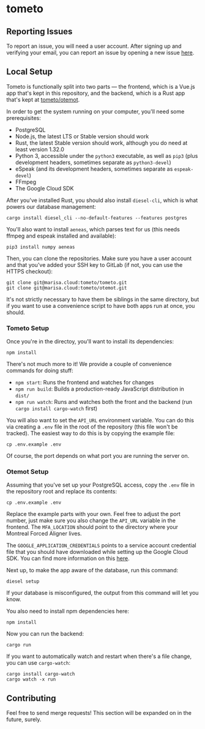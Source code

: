 # tometo

## Reporting Issues

To report an issue, you will need a user account. After signing up and
verifying your email, you can report an issue by opening a new issue [here](https://marisa.cloud/tometo/issues/issues/new).

## Local Setup

Tometo is functionally split into two parts — the frontend, which is a Vue.js
app that's kept in this repository, and the backend, which is a Rust app that's
kept at [tometo/otemot](https://marisa.cloud/tometo/otemot).

In order to get the system running on your computer, you'll need some
prerequisites:

- PostgreSQL
- Node.js, the latest LTS or Stable version should work
- Rust, the latest Stable version should work, although you do need at least
  version 1.32.0
- Python 3, accessible under the `python3` executable, as well as `pip3` (plus development headers, sometimes separate as `python3-devel`)
- eSpeak (and its development headers, sometimes separate as `espeak-devel`)
- FFmpeg
- The Google Cloud SDK

After you've installed Rust, you should also install `diesel-cli`, which is what
powers our database management:

```
cargo install diesel_cli --no-default-features --features postgres
```

You'll also want to install `aeneas`, which parses text for us (this needs
ffmpeg and espeak installed and available):

```
pip3 install numpy aeneas
```

Then, you can clone the repositories. Make sure you have a user account and that
you've added your SSH key to GitLab (if not, you can use the HTTPS checkout):

```
git clone git@marisa.cloud:tometo/tometo.git
git clone git@marisa.cloud:tometo/otemot.git
```

It's not strictly necessary to have them be siblings in the same directory, but
if you want to use a convenience script to have both apps run at once, you
should.

### Tometo Setup

Once you're in the directoy, you'll want to install its dependencies:

```
npm install
```

There's not much more to it! We provide a couple of convenience commands for
doing stuff:

- `npm start`: Runs the frontend and watches for changes
- `npm run build`: Builds a production-ready JavaScript distribution in `dist/`
- `npm run watch`: Runs and watches both the front and the backend (run `cargo install cargo-watch` first)
  
You will also want to set the `API_URL` environment variable. You can do this
via creating a `.env` file in the root of the repository (this file won't be
tracked). The easiest way to do this is by copying the example file:

```
cp .env.example .env
```

Of course, the port depends on what port you are running the server on.

### Otemot Setup

Assuming that you've set up your PostgreSQL access, copy the `.env` file in the
repository root and replace its contents:

```
cp .env.example .env
```

Replace the example parts with your own. Feel free to adjust the port number,
just make sure you also change the `API_URL` variable in the frontend. The
`MFA_LOCATION` should point to the directory where your Montreal Forced Aligner
lives.

The `GOOGLE_APPLICATION_CREDENTIALS` points to a service account credential
file that you should have downloaded while setting up the Google Cloud SDK.
You can find more information on this
[here](https://cloud.google.com/docs/authentication/getting-started).

Next up, to make the app aware of the database, run this command:

```
diesel setup
```

If your database is misconfigured, the output from this command will let you
know.

You also need to install npm dependencies here:

```
npm install
```

Now you can run the backend:

```
cargo run
```

If you want to automatically watch and restart when there's a file change,
you can use `cargo-watch`:

```
cargo install cargo-watch
cargo watch -x run
```

## Contributing

Feel free to send merge requests! This section will be expanded on in the
future, surely.


